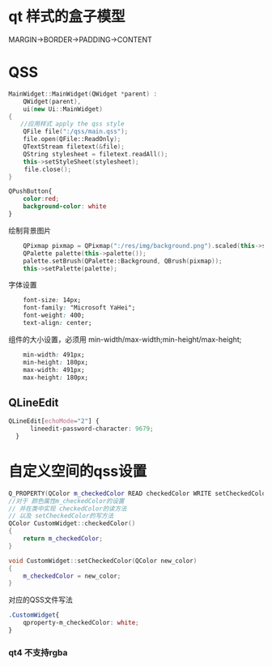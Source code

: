 # qt 样式的盒子模型
MARGIN->BORDER->PADDING->CONTENT



# QSS

```cpp
MainWidget::MainWidget(QWidget *parent) :
    QWidget(parent),
    ui(new Ui::MainWidget)
{
　　//应用样式 apply the qss style
    QFile file(":/qss/main.qss");
    file.open(QFile::ReadOnly);
    QTextStream filetext(&file);
    QString stylesheet = filetext.readAll();
    this->setStyleSheet(stylesheet);
 　　file.close();
}
```
```css
QPushButton{
    color:red;
    background-color: white
}
```
绘制背景图片
```cpp
    QPixmap pixmap = QPixmap(":/res/img/background.png").scaled(this->size());
    QPalette palette(this->palette());
    palette.setBrush(QPalette::Background, QBrush(pixmap));
    this->setPalette(palette);
```
字体设置
```css
    font-size: 14px;
    font-family: "Microsoft YaHei";
    font-weight: 400;
    text-align: center;
```
组件的大小设置，必须用 min-width/max-width;min-height/max-height;
```css
    min-width: 491px;
    min-height: 180px;
    max-width: 491px;
    max-height: 180px;
```

## QLineEdit
```css
QLineEdit[echoMode="2"] {
      lineedit-password-character: 9679;
  }
```

# 自定义空间的qss设置

```cpp qt
Q_PROPERTY(QColor m_checkedColor READ checkedColor WRITE setCheckedColor DESIGNABLE true)
//对于 颜色属性m_checkedColor的设置
// 并在类中实现 checkedColor的读方法
// 以及 setCheckedColor的写方法
QColor CustomWidget::checkedColor()
{
    return m_checkedColor;
}

void CustomWidget::setCheckedColor(QColor new_color)
{
    m_checkedColor = new_color;
}
```
对应的QSS文件写法
```css
.CustomWidget{
    qproperty-m_checkedColor: white;
}

```

### qt4 不支持rgba